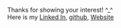 Thanks for showing your interest! ^_^ <br>
Here is my <a href="https://www.linkedin.com/in/iamsudiptasahadip/">Linked In</a>,
<a href="https://github.com/iamsudiptasahadip">github</a>, 
<a href="https://sites.google.com/view/sudiptasahadip/home">Website</a>

